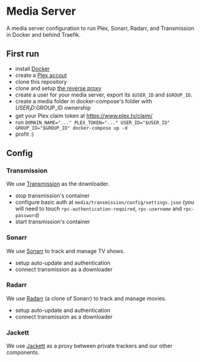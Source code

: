 # Media Server

A media server configuration to run Plex, Sonarr, Radarr, and Transmission in Docker and behind Traefik.


## First run

- install [Docker](https://www.docker.com/)
- create a [Plex accout](https://www.plex.tv/)
- clone this repository
- clone and setup [the reverse proxy](https://github.com/hkaj/reverse_proxy)
- create a user for your media server, export its `$USER_ID` and `$GROUP_ID`.
- create a media folder in docker-compose's folder with $USER_ID:$GROUP_ID ownership
- get your Plex claim token at https://www.plex.tv/claim/
- run `DOMAIN_NAME="..." PLEX_TOKEN="..." USER_ID="$USER_ID" GROUP_ID="$GROUP_ID" docker-compose up -d`
- profit :)

## Config


### Transmission

We use [Transmission](https://transmissionbt.com/) as the downloader.

- stop transmission's container
- configure basic auth at `media/transmission/config/settings.json` (you will need to touch `rpc-authentication-required`, `rpc-username` and `rpc-password`)
- start transmission's container


### Sonarr

We use [Sonarr](https://sonarr.tv/) to track and manage TV shows.

- setup auto-update and authentication
- connect transmission as a downloader


### Radarr

We use [Radarr](https://radarr.video/) (a clone of Sonarr) to track and manage movies.

- setup auto-update and authentication
- connect transmission as a downloader


### Jackett

We use [Jackett](https://github.com/Jackett/Jackett) as a proxy between private trackers and our other components.
